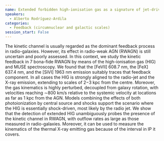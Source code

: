 ```yaml
---
name: Extended forbidden high-ionisation gas as a signature of jet-driven outflows in AGN
speakers:
  - Alberto Rodríguez-Ardila
categories:
  - Feedback (circumnuclear and galactic scales)
session_start: False
---
```


The kinetic channel is usually regarded as the dominant feedback process in radio-galaxies. However, its effect in radio-weak AGN (RWAGN) is still uncertain and poorly assessed. In this context, we study the kinetic feedback in 7 bona-fide RWAGN by means of the high-ionisation gas (HIG) and MUSE spectroscopy. We found that the [FeVII] 608.7 nm, the [FeX] 637.4 nm, and the [SiVI] 1963 nm emission suitably traces that feedback component. In all cases the HIG is strongly aligned to the radio-jet and the X-ray emission, extending to scales of 2−3 kpc from the centre. Moreover, the gas kinematics is highly perturbed, decoupled from galaxy rotation, with velocities reaching ∼800 km/s relative to the systemic velocity at locations as far as 1 kpc from the AGN. Models combining the effects of both photoionization by central source and shocks support the scenario where the HIG is essentially shock-driven, most likely by the radio jet. We show that the detection of extended HIG unambiguously probes the presence of the kinetic channel in RWAGN, with outflow rates as large as those measured in radio-galaxies.  Moreover,  it can be used to measure the kinematics of the thermal X-ray emitting gas because of the interval in IP it covers.
